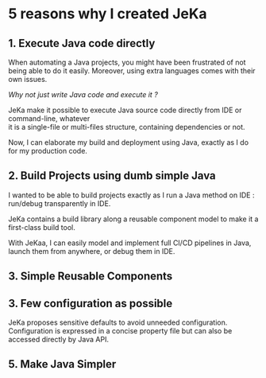 # 5 reasons why I created JeKa

## 1. Execute Java code directly
   When automating a Java projects, you might have been frustrated of not being 
   able to do it easily. Moreover, using extra languages comes with their own issues.

   *Why not just write Java code and execute it ?*

   JeKa make it possible to execute Java source code directly from IDE or command-line, whatever  
   it is a single-file or multi-files structure, containing dependencies or not.

   Now, I can elaborate my build and deployment using Java, exactly as I do for my production code.
   

## 2. Build Projects using dumb simple Java 
   I wanted to be able to build projects exactly as I run a Java method on IDE : run/debug transparently 
   in IDE.

   JeKa contains a build library along a reusable component model to make it a first-class build tool. 

   With JeKaa, I can easily model and implement full CI/CD pipelines in Java, launch them from anywhere, or debug them in IDE.

## 3. Simple Reusable Components
   
   
   

## 3. Few configuration as possible
   JeKa proposes sensitive defaults to avoid unneeded configuration.
   Configuration is expressed in a concise property file but can also be accessed directly by Java API.
   

## 5. Make Java Simpler




